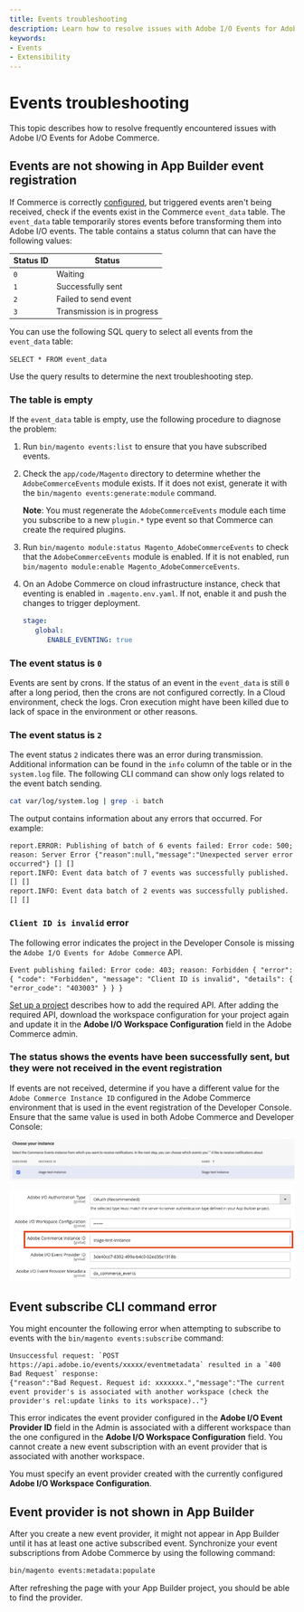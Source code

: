 ```yaml
---
title: Events troubleshooting
description: Learn how to resolve issues with Adobe I/O Events for Adobe Commerce.
keywords:
- Events
- Extensibility
---
```


# Events troubleshooting

This topic describes how to resolve frequently encountered issues with Adobe I/O Events for Adobe Commerce.

## Events are not showing in App Builder event registration

If Commerce is correctly [configured](configure-commerce.md), but triggered events aren't being received, check if the events exist in the Commerce `event_data` table.
The `event_data` table temporarily stores events before transforming them into Adobe I/O events. The table contains a status column that can have the following values:

Status ID | Status
--- | ---
`0` | Waiting
`1` | Successfully sent
`2` | Failed to send event
`3` | Transmission is in progress

You can use the following SQL query to select all events from the `event_data` table:

`SELECT * FROM event_data`

Use the query results to determine the next troubleshooting step.

### The table is empty

If the `event_data` table is empty, use the following procedure to diagnose the problem:

1. Run `bin/magento events:list` to ensure that you have subscribed events.

1. Check the `app/code/Magento` directory to determine whether the `AdobeCommerceEvents` module exists. If it does not exist, generate it with the `bin/magento events:generate:module` command.

   **Note**: You must regenerate the `AdobeCommerceEvents` module each time you subscribe to a new `plugin.*` type event so that Commerce can create the required plugins.

1. Run `bin/magento module:status Magento_AdobeCommerceEvents` to check that the `AdobeCommerceEvents` module is enabled. If it is not enabled, run `bin/magento module:enable Magento_AdobeCommerceEvents`.

1. On an Adobe Commerce on cloud infrastructure instance, check that eventing is enabled in `.magento.env.yaml`. If not, enable it and push the changes to trigger deployment.

   ```yaml
   stage:
      global:
         ENABLE_EVENTING: true
   ```

### The event status is `0`

Events are sent by crons. If the status of an event in the `event_data` is still `0` after a long period, then the crons are not configured correctly.
In a Cloud environment, check the logs. Cron execution might have been killed due to lack of space in the environment or other reasons.

### The event status is `2`

The event status `2` indicates there was an error during transmission. Additional information can be found in the `info` column of the table or in the `system.log` file.
The following CLI command can show only logs related to the event batch sending.

```bash
cat var/log/system.log | grep -i batch
```

The output contains information about any errors that occurred. For example:

```terminal
report.ERROR: Publishing of batch of 6 events failed: Error code: 500; reason: Server Error {"reason":null,"message":"Unexpected server error occurred"} [] []
report.INFO: Event data batch of 7 events was successfully published. [] []
report.INFO: Event data batch of 2 events was successfully published. [] []
```

### `Client ID is invalid` error

The following error indicates the project in the Developer Console is missing the `Adobe I/O Events for Adobe Commerce` API.

```terminal
Event publishing failed: Error code: 403; reason: Forbidden { "error": { "code": "Forbidden", "message": "Client ID is invalid", "details": { "error_code": "403003" } } }
```

[Set up a project](./project-setup.md#set-up-a-project) describes how to add the required API.
After adding the required API, download the workspace configuration for your project again and update it in the **Adobe I/O Workspace Configuration** field in the Adobe Commerce admin.

### The status shows the events have been successfully sent, but they were not received in the event registration

If events are not received, determine if you have a different value for the `Adobe Commerce Instance ID` configured in the Adobe Commerce environment that is used in the event registration of the Developer Console.
Ensure that the same value is used in both Adobe Commerce and Developer Console:

![Choose your instance ](../_images/events/instance-name-developer-console.png)

![Adobe Commerce instance ID](../_images/events/instance-name-developer-commerce.png)

## Event subscribe CLI command error

You might encounter the following error when attempting to subscribe to events with the `bin/magento events:subscribe` command:

```terminal
Unsuccessful request: `POST https://api.adobe.io/events/xxxxx/eventmetadata` resulted in a `400 Bad Request` response:
{"reason":"Bad Request. Request id: xxxxxxx.","message":"The current event provider's is associated with another workspace (check the provider's rel:update links to its workspace).."}
```

This error indicates the event provider configured in the **Adobe I/O Event Provider ID** field in the Admin is associated with a different workspace than the one configured in the **Adobe I/O Workspace Configuration** field.
You cannot create a new event subscription with an event provider that is associated with another workspace.

You must specify an event provider created with the currently configured **Adobe I/O Workspace Configuration**.

## Event provider is not shown in App Builder

After you create a new event provider, it might not appear in App Builder until it has at least one active subscribed event. Synchronize your event subscriptions from Adobe Commerce by using the following command:

```bash
bin/magento events:metadata:populate
```

After refreshing the page with your App Builder project, you should be able to find the provider.
